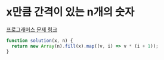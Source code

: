# x만큼 간격이 있는 n개의 숫자

[프로그래머스 문제 링크](https://programmers.co.kr/learn/courses/30/lessons/12954)

```javascript
function solution(x, n) {
  return new Array(n).fill(x).map((v, i) => v * (i + 1));
}
```

